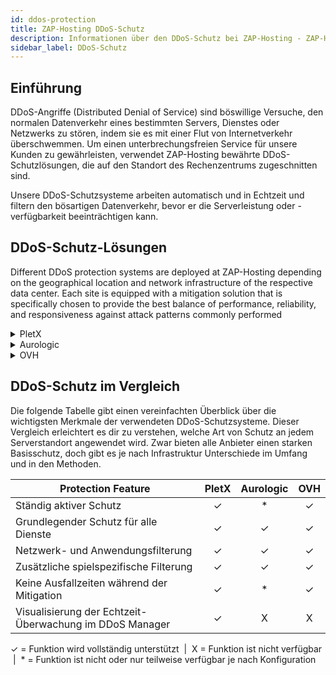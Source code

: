 ```yaml
---
id: ddos-protection
title: ZAP-Hosting DDoS-Schutz
description: Informationen über den DDoS-Schutz bei ZAP-Hosting - ZAP-Hosting.com Dokumentation
sidebar_label: DDoS-Schutz
---
```


## Einführung

DDoS-Angriffe (Distributed Denial of Service) sind böswillige Versuche, den normalen Datenverkehr eines bestimmten Servers, Dienstes oder Netzwerks zu stören, indem sie es mit einer Flut von Internetverkehr überschwemmen. Um einen unterbrechungsfreien Service für unsere Kunden zu gewährleisten, verwendet ZAP-Hosting bewährte DDoS-Schutzlösungen, die auf den Standort des Rechenzentrums zugeschnitten sind.

Unsere DDoS-Schutzsysteme arbeiten automatisch und in Echtzeit und filtern den bösartigen Datenverkehr, bevor er die Serverleistung oder -verfügbarkeit beeinträchtigen kann.

## DDoS-Schutz-Lösungen

Different DDoS protection systems are deployed at ZAP-Hosting depending on the geographical location and network infrastructure of the respective data center. Each site is equipped with a mitigation solution that is specifically chosen to provide the best balance of performance, reliability, and responsiveness against attack patterns commonly performed
<details>
  <summary>PletX</summary>

PletX ist ein deutscher Netzwerkanbieter, der sich auf hochleistungsfähige Hosting-Infrastrukturen spezialisiert hat. Er bietet native Filterung auf Netzwerkebene und kooperiert mit spezialisierten Mitigation Providern.

**Verfügbare Standorte:** FFM / Eygelshoven, GER

</details>

<details>
  <summary>Aurologic</summary>

Aurologic ist ein Netzwerkanbieter, der stabile Konnektivität und automatisierte Mitigation bietet. Mit moderner Infrastruktur und globalen Transitpartnern sorgt er für einen zuverlässigen und geschützten Betrieb.

**Verfügbare Standorte:** Los Angeles, US / Ashburn, US / Dallas, US

</details>

<details>
  <summary>OVH</summary>

OVH ist einer der größten europäischen Infrastrukturanbieter und betreibt ein eigenes globales DDoS-Schutzsystem mit permanenter Überwachung. Der Schutz wird über ein verteiltes Scrubbing-Netzwerk bereitgestellt, das den Datenverkehr frühzeitig filtert.

**Verfügbare Standorte:** London, UK / Helsinki, FI / Singapur, SG

</details>

## DDoS-Schutz im Vergleich
Die folgende Tabelle gibt einen vereinfachten Überblick über die wichtigsten Merkmale der verwendeten DDoS-Schutzsysteme. Dieser Vergleich erleichtert es dir zu verstehen, welche Art von Schutz an jedem Serverstandort angewendet wird. 
Zwar bieten alle Anbieter einen starken Basisschutz, doch gibt es je nach Infrastruktur Unterschiede im Umfang und in den Methoden.

| Protection Feature                                      | PletX | Aurologic | OVH  |
| ------------------------------------------------------- | :---: | :-------: | :--: |
| Ständig aktiver Schutz                                  |   ✓   |     *     |  ✓   |
| Grundlegender Schutz für alle Dienste                   |   ✓   |     ✓     |  ✓   |
| Netzwerk- und Anwendungsfilterung                       |   ✓   |     ✓     |  ✓   |
| Zusätzliche spielspezifische Filterung                  |   ✓   |     ✓     |  ✓   |
| Keine Ausfallzeiten während der Mitigation              |   ✓   |     *     |  ✓   |
| Visualisierung der Echtzeit-Überwachung im DDoS Manager |   ✓   |     X     |  X   |

<p style={{  textAlign: 'center', fontSize: '0.7em', color: '#666',  }}>
  ✓ = Funktion wird vollständig unterstützt &nbsp;|&nbsp; X = Funktion ist nicht verfügbar &nbsp;|&nbsp; * = Funktion ist nicht oder nur teilweise verfügbar je nach Konfiguration
</p>






